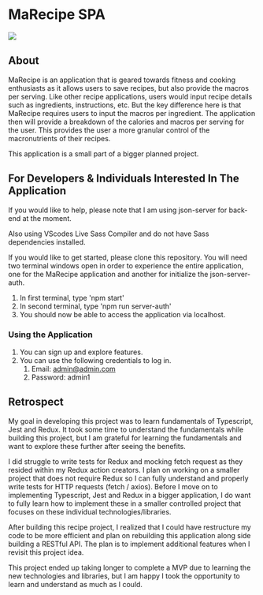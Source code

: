 # MaRecipe SPA

![](./assets/images/DashboardscreenShot.jpg)

## About

MaRecipe is an application that is geared towards fitness and cooking enthusiasts as it allows users to save recipes, but also provide the macros per serving. Like other recipe applications, users would input recipe details such as ingredients, instructions, etc. But the key difference here is that MaRecipe requires users to input the macros per ingredient. The application then will provide a breakdown of the calories and macros per serving for the user. This provides the user a more granular control of the macronutrients of their recipes.

This application is a small part of a bigger planned project.

## For Developers & Individuals Interested In The Application

If you would like to help, please note that I am using json-server for back-end at the moment.

Also using VScodes Live Sass Compiler and do not have Sass dependencies installed.

If you would like to get started, please clone this repository.
You will need two terminal windows open in order to experience the entire application, one for the MaRecipe application and another for initialize the json-server-auth.

1. In first terminal, type 'npm start'
2. In second terminal, type 'npm run server-auth'
3. You should now be able to access the application via localhost.

### Using the Application

1. You can sign up and explore features.
2. You can use the following credentials to log in.
    1. Email: admin@admin.com
    2. Password: admin1

## Retrospect

My goal in developing this project was to learn fundamentals of Typescript, Jest and Redux. It took some time to understand the fundamentals while building this project, but I am grateful for learning the fundamentals and want to explore these further after seeing the benefits.

I did struggle to write tests for Redux and mocking fetch request as they resided within my Redux action creators. I plan on working on a smaller project that does not require Redux so I can fully understand and properly write tests for HTTP requests (fetch / axios). Before I move on to implementing Typescript, Jest and Redux in a bigger application, I do want to fully learn how to implement these in a smaller controlled project that focuses on these individual technologies/libraries.

After building this recipe project, I realized that I could have restructure my code to be more efficient and plan on rebuilding this application along side building a RESTful API. The plan is to implement additional features when I revisit this project idea.

This project ended up taking longer to complete a MVP due to learning the new technologies and libraries, but I am happy I took the opportunity to learn and understand as much as I could.

